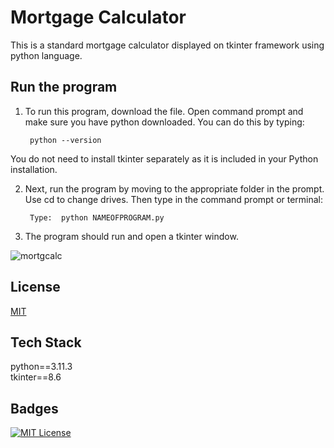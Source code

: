 # Mortgage Calculator

This is a standard mortgage calculator displayed on tkinter framework using python language. 

## Run the program 

1. To run this program, download the file. Open command prompt and make sure you have python downloaded. You can do this by typing:

        python --version

You do not need to install tkinter separately as it is included in your Python installation. 


2. Next, run the program by moving to the appropriate folder in the prompt. Use cd to change drives. Then type in the command prompt or terminal:



        Type:  python NAMEOFPROGRAM.py


3. The program should run and open a tkinter window.

![mortgcalc](https://github.com/guzmanwolfrank/Python/assets/29739578/dbf9214d-982f-4bbc-980a-6c7839b7a526)



## License

[MIT](https://choosealicense.com/licenses/mit/)


## Tech Stack

python==3.11.3
<br/>
tkinter==8.6


## Badges


[![MIT License](https://img.shields.io/badge/License-MIT-green.svg)](https://choosealicense.com/licenses/mit/)
